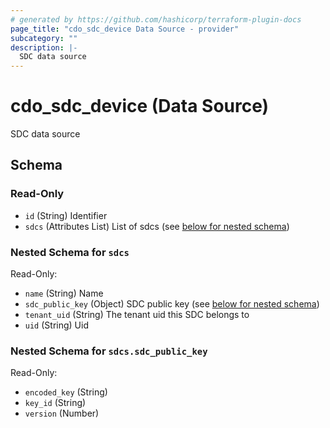 ```yaml
---
# generated by https://github.com/hashicorp/terraform-plugin-docs
page_title: "cdo_sdc_device Data Source - provider"
subcategory: ""
description: |-
  SDC data source
---
```


# cdo_sdc_device (Data Source)

SDC data source



<!-- schema generated by tfplugindocs -->
## Schema

### Read-Only

- `id` (String) Identifier
- `sdcs` (Attributes List) List of sdcs (see [below for nested schema](#nestedatt--sdcs))

<a id="nestedatt--sdcs"></a>
### Nested Schema for `sdcs`

Read-Only:

- `name` (String) Name
- `sdc_public_key` (Object) SDC public key (see [below for nested schema](#nestedatt--sdcs--sdc_public_key))
- `tenant_uid` (String) The tenant uid this SDC belongs to
- `uid` (String) Uid

<a id="nestedatt--sdcs--sdc_public_key"></a>
### Nested Schema for `sdcs.sdc_public_key`

Read-Only:

- `encoded_key` (String)
- `key_id` (String)
- `version` (Number)
